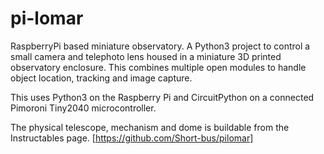 # pi-lomar
RaspberryPi based miniature observatory.
A Python3 project to control a small camera and telephoto lens housed in a miniature 3D printed observatory enclosure.
This combines multiple open modules to handle object location, tracking and image capture.

This uses Python3 on the Raspberry Pi and CircuitPython on a connected Pimoroni Tiny2040 microcontroller.

The physical telescope, mechanism and dome is buildable from the Instructables page.
[https://github.com/Short-bus/pilomar]
